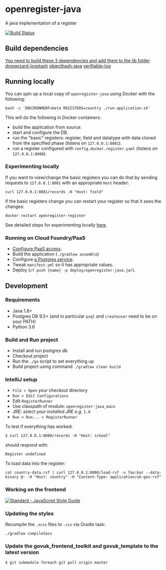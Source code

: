 # openregister-java
A java implementation of a register

[![Build Status](https://travis-ci.org/openregister/openregister-java.svg?branch=master)](https://travis-ci.org/openregister/openregister-java)

## Build dependencies
[You need to build these 3 dependencies and add them to the lib folder](libs/README.md)
[dropwizard-logstash](https://github.com/TPZDSP3/dropwizard-logstash)
[objecthash-java](https://github.com/TPZDSP3/objecthash-java)
[verifiable-log](https://github.com/TPZDSP3/verifiable-log)

## Running locally

You can spin up a local copy of `openregister-java` using Docker with the following:

    bash -c 'ENVIRONMENT=beta REGISTERS=country ./run-application.sh'

This will do the following in Docker containers:

- build the application from source.
- start and configure the DB.
- run the "basic" registers: register, field and datatype with data cloned from the specified phase (listens on `127.0.0.1:8081`).
- run a register configured with `config.docker.register.yaml` (listens on `127.0.0.1:8080`).

### Experimenting locally

If you want to view/change the basic registers you can do that by sending requests to `127.0.0.1:8081` with an appropriate `Host` header:

    curl 127.0.0.1:8081/records -H "Host: field"

If the basic registers change you can restart your register so that it sees the changes:

    docker restart openregister-register

See detailed steps for experimenting locally [here](RUNNING_LOCALLY.md).

### Running on Cloud Foundry/PaaS

- [Configure PaaS access](https://docs.cloud.service.gov.uk/#quick-setup-guide).
- Build the application (`./gradlew assemble`)
- Configure [a Postgres service](https://docs.cloud.service.gov.uk/#using-database-services).
- Tweak `manifest.yml` so it has appropriate values.
- Deploy (`cf push {name} -p deploy/openregister-java.jar`).

## Development

### Requirements

- Java 1.8+
- Postgres DB 9.5+ (and in particular `psql` and `createuser` need to be on your PATH)
- Python 3.6

### Build and Run project

- Install and run postgres db
- Checkout project
- Run the `./go` script to set everything up
- Build project using command `./gradlew clean build`

### IntelliJ setup
- `File > Open` your checkout directory
- `Run > Edit Configurations`
- Edit `RegisterRunner`
- Use classpath of module: `openregister-java_main`
- JRE: *select your installed JRE e.g.* `1.8`
- `Run > Run... > RegisterRunner`

To test if everything has worked:

`$ curl 127.0.0.1:8080/records -H "Host: school"`

should respond with:

 `Register undefined`

To load data into the register:

 `cat country-data.rsf | curl 127.0.0.1:8080/load-rsf -u foo:bar --data-binary @- -H "Host: country" -H "Content-Type: application/uk-gov-rsf"`

### Working on the frontend

[![Standard - JavaScript Style Guide](https://cdn.rawgit.com/feross/standard/master/badge.svg)](https://github.com/feross/standard)

### Updating the styles

Recompile the `.scss` files to `.css` via Gradle task:

    ./gradlew compileSass

### Update the govuk_frontend_toolkit and govuk_template to the latest version

    $ git submodule foreach git pull origin master
